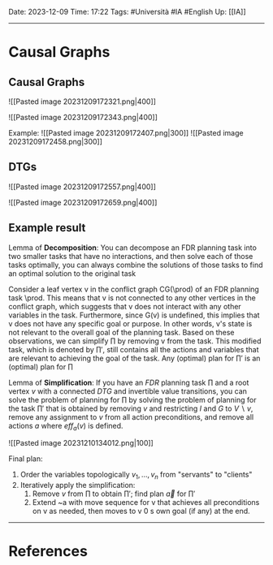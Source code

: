 Date: 2023-12-09
Time: 17:22
Tags: #Università #IA #English 
Up: [[IA]]

---
# Causal Graphs

## Causal Graphs

![[Pasted image 20231209172321.png|400]]

![[Pasted image 20231209172343.png|400]]

Example:
![[Pasted image 20231209172407.png|300]] ![[Pasted image 20231209172458.png|300]]

## DTGs

![[Pasted image 20231209172557.png|400]]

![[Pasted image 20231209172659.png|400]]

## Example result

Lemma of **Decomposition**: You can decompose an FDR planning task into two smaller tasks that have no interactions, and then solve each of those tasks optimally, you can always combine the solutions of those tasks to find an optimal solution to the original task

Consider a leaf vertex v in the conflict graph CG(\prod) of an FDR planning task \prod. This means that v is not connected to any other vertices in the conflict graph, which suggests that v does not interact with any other variables in the task.
Furthermore, since G(v) is undefined, this implies that v does not have any specific goal or purpose. In other words, v's state is not relevant to the overall goal of the planning task.
Based on these observations, we can simplify $\prod$ by removing v from the task. This modified task, which is denoted by $\prod'$, still contains all the actions and variables that are relevant to achieving the goal of the task. Any (optimal) plan for $\prod'$ is an (optimal) plan for $\prod$

Lemma of **Simplification**: If you have an $FDR$ planning task $\prod$ and a root vertex $v$ with a connected $DTG$ and invertible value transitions, you can solve the problem of planning for $\prod$ by solving the problem of planning for the task $\prod'$ that is obtained by removing $v$ and restricting $I$ and $G$ to $V \backslash {v}$, remove any assignment to $v$ from all action preconditions, and remove all actions $a$ where $eff_a(v)$ is defined. 

![[Pasted image 20231210134012.png|100]]

Final plan:
1. Order the variables topologically $v_1, \dots, v_n$ from "servants" to "clients"
2. Iteratively apply the simplification:
	1. Remove $v$ from $\prod$ to obtain $\prod'$; find plan $\vec{a}$ for $\prod'$
	2. Extend ~a with move sequence for v that achieves all preconditions on v as needed, then moves to v 0 s own goal (if any) at the end.


---
# References
